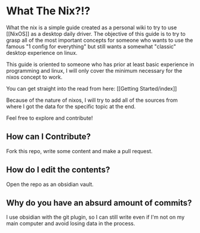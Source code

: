 # What The Nix?!?
What the nix is a simple guide created as a personal wiki to try to use [[NixOS]] as a desktop daily driver.
The objective of this guide is to try to grasp all of the most important concepts for someone who wants to use the famous "1 config for everything" but still wants a somewhat "classic" desktop experience on linux.

This guide is oriented to someone who has prior at least basic experience in programming and linux, I will only cover the minimum necessary for the nixos concept to work.

You can get straight into the read from here: [[Getting Started/index]]

Because of the nature of nixos, I will try to add all of the sources from where I got the data for the specific topic at the end.

Feel free to explore and contribute!
## How can I Contribute?
Fork this repo, write some content and make a pull request.
## How do I edit the contents?
Open the repo as an obsidian vault.
## Why do you have an absurd amount of commits?
I use obsidian with the git plugin, so I can still write even if I'm not on my main computer and avoid losing data in the process.
